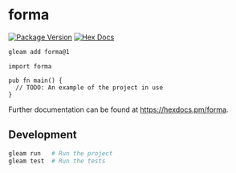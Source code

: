 # forma

[![Package Version](https://img.shields.io/hexpm/v/forma)](https://hex.pm/packages/forma)
[![Hex Docs](https://img.shields.io/badge/hex-docs-ffaff3)](https://hexdocs.pm/forma/)

```sh
gleam add forma@1
```
```gleam
import forma

pub fn main() {
  // TODO: An example of the project in use
}
```

Further documentation can be found at <https://hexdocs.pm/forma>.

## Development

```sh
gleam run   # Run the project
gleam test  # Run the tests
```
